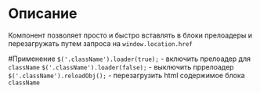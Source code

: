 # Описание
Компонент позволяет просто и быстро вставлять в блоки прелоадеры и перезагружать путем запроса на `window.location.href`

#Применение
`$('.className').loader(true);` - включить прелоадер для `className`
`$('.className').loader(false);` - выключить пррелоадер  
`$('.className').reloadObj();` - перезагрузить html содержимое блока `className`